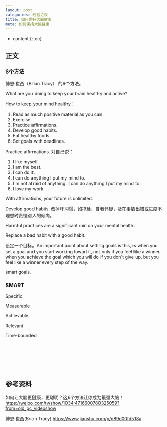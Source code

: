 ```yaml
---
layout: post
categories: 经验之谈
title: 如何保持大脑健康
meta: 如何保持大脑健康
---
```

* content
{:toc}

## 正文

### 6个方法

博恩·崔西（Brian Tracy） 的6个方法。

What are you doing to keep your brain healthy and active?

How to keep your mind healthy：
1. Read as much positive material as you can.
2. Exercise.
3. Practice affirmations.
4. Develop good habits.
5. Eat healthy foods.
6. Set goals with deadlines.

Practice affirmations. 对自己说：
1. I like myself.
2. I am the best.
3. I can do it.
4. I can do anything I put my mind to.
5. I`m not afraid of anything. I can do anything I put my mind to.
6. I love my work.

With affirmations, your future is unlimited.

Develop good habits. 改掉坏习惯，如拖延、自我怀疑，及在事情出错或进度不理想时责怪别人的倾向。

Harmful practices are a significant ruin on your mental health.

Replace a bad habit with a good habit.
 
设定一个目标。An important point about setting goals is this, is when you set a goal and you start working towart it,
not only if you feel like a winner, when you achieve the goal which you will do if you don`t give up, 
but you feel like a winner every step of the way.

smart goals.

### SMART

Specific

Measurable

Achievable

Relevant

Time-bounded


<br/><br/><br/><br/><br/>
## 参考资料

如何让大脑更健康，更聪明？这6个方法让你成为最强大脑！ <https://weibo.com/tv/show/1034:4716600780325059?from=old_pc_videoshow>

博恩·崔西(Brian Tracy) <https://www.jianshu.com/p/d89d00fd518a>

